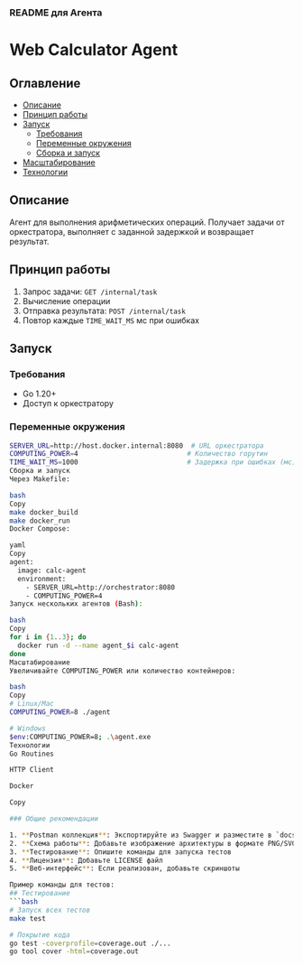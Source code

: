 ### README для Агента

# Web Calculator Agent

## Оглавление
- [Описание](#описание)
- [Принцип работы](#принцип-работы)
- [Запуск](#запуск)
  - [Требования](#требования)
  - [Переменные окружения](#переменные-окружения)
  - [Сборка и запуск](#сборка-и-запуск)
- [Масштабирование](#масштабирование)
- [Технологии](#технологии)

## Описание
Агент для выполнения арифметических операций. Получает задачи от оркестратора, выполняет с заданной задержкой и возвращает результат.

## Принцип работы
1. Запрос задачи: `GET /internal/task`
2. Вычисление операции
3. Отправка результата: `POST /internal/task`
4. Повтор каждые `TIME_WAIT_MS` мс при ошибках

## Запуск

### Требования
- Go 1.20+
- Доступ к оркестратору

### Переменные окружения
```bash
SERVER_URL=http://host.docker.internal:8080  # URL оркестратора
COMPUTING_POWER=4                           # Количество горутин
TIME_WAIT_MS=1000                           # Задержка при ошибках (мс)
Сборка и запуск
Через Makefile:

bash
Copy
make docker_build
make docker_run
Docker Compose:

yaml
Copy
agent:
  image: calc-agent
  environment:
    - SERVER_URL=http://orchestrator:8080
    - COMPUTING_POWER=4
Запуск нескольких агентов (Bash):

bash
Copy
for i in {1..3}; do
  docker run -d --name agent_$i calc-agent
done
Масштабирование
Увеличивайте COMPUTING_POWER или количество контейнеров:

bash
Copy
# Linux/Mac
COMPUTING_POWER=8 ./agent

# Windows
$env:COMPUTING_POWER=8; .\agent.exe
Технологии
Go Routines

HTTP Client

Docker

Copy

### Общие рекомендации

1. **Postman коллекция**: Экспортируйте из Swagger и разместите в `docs/postman_collection.json`
2. **Схема работы**: Добавьте изображение архитектуры в формате PNG/SVG
3. **Тестирование**: Опишите команды для запуска тестов
4. **Лицензия**: Добавьте LICENSE файл
5. **Веб-интерфейс**: Если реализован, добавьте скриншоты

Пример команды для тестов:
## Тестирование
```bash
# Запуск всех тестов
make test

# Покрытие кода
go test -coverprofile=coverage.out ./...
go tool cover -html=coverage.out
